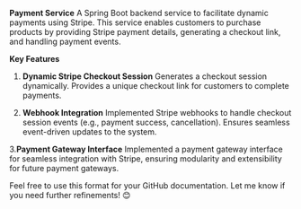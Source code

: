 **Payment Service**
A Spring Boot backend service to facilitate dynamic payments using Stripe. This service enables customers to purchase products by providing Stripe payment details, generating a checkout link, and handling payment events.

**Key Features**

1. **Dynamic Stripe Checkout Session**
Generates a checkout session dynamically.
Provides a unique checkout link for customers to complete payments.

2. **Webhook Integration**
Implemented Stripe webhooks to handle checkout session events (e.g., payment success, cancellation).
Ensures seamless event-driven updates to the system.

3.**Payment Gateway Interface**
Implemented a payment gateway interface for seamless integration with Stripe, ensuring modularity and extensibility for future payment gateways.

Feel free to use this format for your GitHub documentation. Let me know if you need further refinements! 😊
